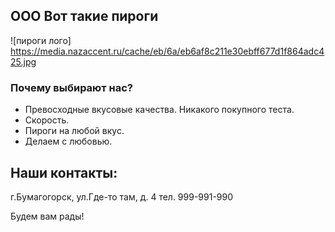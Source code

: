 ## ООО Вот такие пироги

![пироги лого] https://media.nazaccent.ru/cache/eb/6a/eb6af8c211e30ebff677d1f864adc425.jpg

###  Почему выбирают нас?

- Превосходные вкусовые качества. Никакого покупного теста.
- Скорость.
- Пироги на любой вкус.
- Делаем с любовью.

## Наши контакты:

г.Бумагогорск, ул.Где-то там, д. 4
тел. 999-991-990

Будем вам рады!
